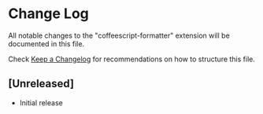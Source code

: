 # Change Log
All notable changes to the "coffeescript-formatter" extension will be documented in this file.

Check [Keep a Changelog](http://keepachangelog.com/) for recommendations on how to structure this file.

## [Unreleased]
- Initial release
